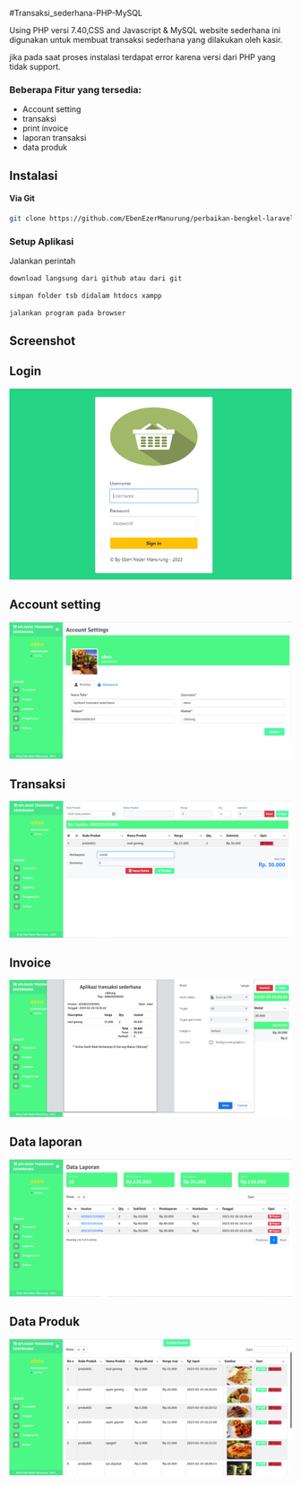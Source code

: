 
#Transaksi_sederhana-PHP-MySQL


Using PHP versi 7.40,CSS and Javascript & MySQL
website sederhana ini digunakan untuk membuat transaksi sederhana yang dilakukan oleh kasir.

jika pada saat proses instalasi terdapat error karena versi dari PHP yang tidak support.

### Beberapa Fitur yang tersedia:
- Account setting
- transaksi
- print invoice
- laporan transaksi
- data produk


## Instalasi
#### Via Git
```bash
git clone https://github.com/EbenEzerManurung/perbaikan-bengkel-laravel-8.git
```

### Setup Aplikasi
Jalankan perintah 
```bash
download langsung dari github atau dari git
```

```bash
simpan folder tsb didalam htdocs xampp
```

```bash
jalankan program pada browser
```


## Screenshot 


## Login

![App Screenshot](https://github.com/EbenEzerManurung/Transaksi_sederhana-PHP-MySQL/blob/main/screenshot/login.PNG?raw=true)

## Account setting

![App Screenshot](https://github.com/EbenEzerManurung/Transaksi_sederhana-PHP-MySQL/blob/main/screenshot/account.PNG?raw=true)

## Transaksi

![App Screenshot](https://github.com/EbenEzerManurung/Transaksi_sederhana-PHP-MySQL/blob/main/screenshot/transaksi.PNG?raw=true)

## Invoice

![App Screenshot](https://github.com/EbenEzerManurung/Transaksi_sederhana-PHP-MySQL/blob/main/screenshot/invoice.PNG?raw=true)

## Data laporan

![App Screenshot](https://github.com/EbenEzerManurung/Transaksi_sederhana-PHP-MySQL/blob/main/screenshot/laporan.PNG?raw=true)

## Data Produk

![App Screenshot](https://github.com/EbenEzerManurung/Transaksi_sederhana-PHP-MySQL/blob/main/screenshot/produk.PNG?raw=true)



















